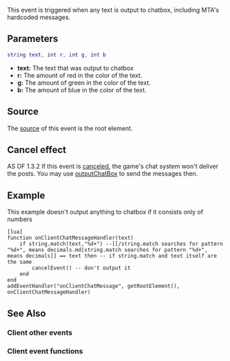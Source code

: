 This event is triggered when any text is output to chatbox, including MTA's hardcoded messages.

Parameters
----------

``` lua
string text, int r, int g, int b
```

-   **text:** The text that was output to chatbox
-   **r:** The amount of red in the color of the text.
-   **g:** The amount of green in the color of the text.
-   **b:** The amount of blue in the color of the text.

Source
------

The [source](/docs/event_system#Event_source.md "wikilink") of this event is the root element.

Cancel effect
-------------

AS OF 1.3.2 If this event is [canceled](/docs/Event_system#Canceling.md "wikilink"), the game's chat system won't deliver the posts. You may use [outputChatBox](/outputChatBox.md "wikilink") to send the messages then.

Example
-------

This example doesn't output anything to chatbox if it consists only of numbers

    [lua]
    function onClientChatMessageHandler(text)
        if string.match(text,"%d+") --[[/string.match searches for pattern "%d+", means decimals.md|string.match searches for pattern "%d+", means decimals]] == text then -- if string.match and text itself are the same
            cancelEvent() -- don't output it
        end
    end
    addEventHandler("onClientChatMessage", getRootElement(), onClientChatMessageHandler)

See Also
--------

### Client other events

### Client event functions
